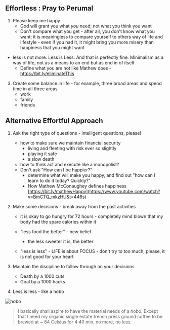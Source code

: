 <!-- title: Life strategy -->

## Effortless : Pray to Perumal

1. Please keep me happy
   - God will grant you what _you_ need; not what you think you want 
   - Don't compare what you get - after all, you don't know what you want; it is meaningless to compare yourself to others way of life and lifestyle - even if you had it, it might bring you more misery than happiness that you might want 
  - less is not more. Less is Less. And that is perfectly fine. Minimalism as a way of life, not as a means to an end but as end in of itself
    - Define what you are not like Mathew does - https://bit.ly/eliminateThis 

3. Create some balance in life - for example, three broad areas and spend time in all three areas 
	- work
	- family
	- friends
 
## Alternative Effortful Approach

1. Ask the right type of questions - intelligent questions, please! 
	- how to make sure we maintain financial security
	   - living and fleeting with risk ever so slightly 
	   - playing it safe 
	   - a slow death
	- how to think act and execute like a monopolist? 
	- Don't ask "How can I be happier?" 
	     - determine what will make you happy, and find out "how can I learn to do it today? Quickly?"
	     - How Mathew McConaughey defines happiness [https://bit.ly/mathewHappy](https://www.youtube.com/watch?v=BmCTQ_mkzHU&t=446s)
	

2. Make some decisions - break away from the past activities 
	- it is okay to go hungry for 72 hours - completely mind blown that my body had the spare calories within it 
	- "less food the better" - new belief 
		- the less sweeter it is, the better 

    - "less is less" - LIFE is about FOCUS - don't try to too much, please, it is not good for your heart 


3. Maintain the discipline to follow through on your decisions 
	- Death by a 1000 cuts 
	- Goal by a 1000 hacks 

4. Less is less - like a hobo

![hobo](https://files.gitter.im/581c97cbd73408ce4f339dc2/X5sl/hoboShot.jpeg) 

> I basically shall aspire to have the material needs of a hobo. Except that I need my organic single estate french press ground coffee to be brewed at ~ 84 Celsius for 4:40 min, no more, no less.


